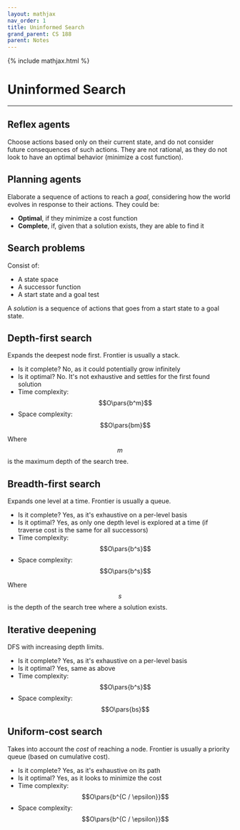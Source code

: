 ```yaml
---
layout: mathjax
nav_order: 1
title: Uninformed Search
grand_parent: CS 188
parent: Notes
---
```


{% include mathjax.html %}


# Uninformed Search
---


## Reflex agents

Choose actions based only on their current state, and do not consider future consequences of such
actions. They are not rational, as they do not look to have an optimal behavior (minimize a cost
function).


## Planning agents

Elaborate a sequence of actions to reach a *goal*, considering how the world evolves in response to
their actions. They could be:

- **Optimal**, if they minimize a cost function
- **Complete**, if, given that a solution exists, they are able to find it


## Search problems

Consist of:
- A state space
- A successor function
- A start state and a goal test

A *solution* is a sequence of actions that goes from a start state to a goal state.


## Depth-first search

Expands the deepest node first. Frontier is usually a stack.

- Is it complete? No, as it could potentially grow infinitely
- Is it optimal? No. It's not exhaustive and settles for the first found solution
- Time complexity: $$O\pars{b^m}$$
- Space complexity: $$O\pars{bm}$$

Where $$m$$ is the maximum depth of the search tree.


## Breadth-first search

Expands one level at a time. Frontier is usually a queue.

- Is it complete? Yes, as it's exhaustive on a per-level basis
- Is it optimal? Yes, as only one depth level is explored at a time (if traverse cost is
        the same for all successors)
- Time complexity: $$O\pars{b^s}$$
- Space complexity: $$O\pars{b^s}$$

Where $$s$$ is the depth of the search tree where a solution exists.


## Iterative deepening

DFS with increasing depth limits.

- Is it complete? Yes, as it's exhaustive on a per-level basis
- Is it optimal? Yes, same as above
- Time complexity: $$O\pars{b^s}$$
- Space complexity: $$O\pars{bs}$$


## Uniform-cost search

Takes into account the *cost* of reaching a node. Frontier is usually a priority queue (based on
cumulative cost).

- Is it complete? Yes, as it's exhaustive on its path
- Is it optimal? Yes, as it looks to minimize the cost
- Time complexity: $$O\pars{b^{C / \epsilon}}$$
- Space complexity: $$O\pars{b^{C / \epsilon}}$$